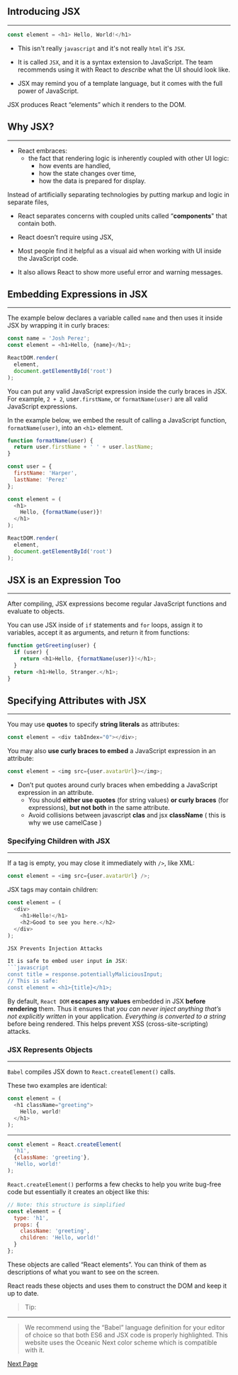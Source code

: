 ## Introducing JSX
----
```javascript
const element = <h1> Hello, World!</h1>
```
* This isn't really `javascript` and it's not really `html` it's `JSX`. 

* It is called `JSX`, and it is a syntax extension to JavaScript. The team recommends using it with React to *describe* what the UI should look like. 
* JSX may remind you of a template language, but it comes with the full power of JavaScript.

JSX produces React “elements” which it renders to the DOM. 

## Why JSX?
---
* React embraces:
  *  the fact that rendering logic is inherently coupled with other UI logic: 
     *  how events are handled, 
     *  how the state changes over time, 
     *  how the data is prepared for display.

Instead of artificially separating technologies by putting markup and logic in separate files, 

* React separates concerns with coupled units called “**components**" that contain both. 

* React doesn’t require using JSX, 
* Most people find it helpful as a visual aid when working with UI inside the JavaScript code. 
* It also allows React to show more useful error and warning messages.

## Embedding Expressions in JSX
----
The example below declares a variable called `name` and then uses it inside JSX by wrapping it in curly braces:

```javascript
const name = 'Josh Perez';
const element = <h1>Hello, {name}</h1>;

ReactDOM.render(
  element,
  document.getElementById('root')
);
```
You can put any valid JavaScript expression inside the curly braces in JSX. 
For example, `2 + 2`, user`.firstName`, or `formatName(user)` are all valid JavaScript expressions.

In the example below, we embed the result of calling a JavaScript function, `formatName(user)`, into an `<h1>` element.

```javascript
function formatName(user) {
  return user.firstName + ' ' + user.lastName;
}

const user = {
  firstName: 'Harper',
  lastName: 'Perez'
};

const element = (
  <h1>
    Hello, {formatName(user)}!
  </h1>
);

ReactDOM.render(
  element,
  document.getElementById('root')
);
```

## JSX is an Expression Too
----
After compiling, JSX expressions become regular JavaScript functions and evaluate to objects.

You can use JSX inside of `if` statements and `for` loops, assign it to variables, accept it as arguments, and return it from functions:
```javascript
function getGreeting(user) {
  if (user) {
    return <h1>Hello, {formatName(user)}!</h1>;
  }
  return <h1>Hello, Stranger.</h1>;
}
```

## Specifying Attributes with JSX
---
You may use **quotes** to specify **string literals** as attributes:
```javascript
const element = <div tabIndex="0"></div>;
```
You may also **use curly braces to embed** a JavaScript expression in an attribute:
```javascript
const element = <img src={user.avatarUrl}></img>;
```

* Don’t put quotes around curly braces when embedding a JavaScript expression in an attribute. 
  * You should **either use quotes** (for string values) **or curly braces** (for expressions), **but not both** in the same attribute.
  * Avoid collisions between javascript **clas** and jsx **className** ( this is why we use camelCase ) 

### Specifying Children with JSX
----
If a tag is empty, you may close it immediately with `/>`, like XML:
```javascript
const element = <img src={user.avatarUrl} />;
```
JSX tags may contain children:
```javascript
const element = (
  <div>
    <h1>Hello!</h1>
    <h2>Good to see you here.</h2>
  </div>
);

JSX Prevents Injection Attacks

It is safe to embed user input in JSX:
```javascript
const title = response.potentiallyMaliciousInput;
// This is safe:
const element = <h1>{title}</h1>;
```
By default, `React DOM` **escapes any values** embedded in JSX **before rendering** them. Thus it ensures that *you can never inject anything that’s not explicitly written* in your application. *Everything is converted to a string* before being rendered. This helps prevent XSS (cross-site-scripting) attacks.

### JSX Represents Objects
----
`Babel` compiles JSX down to `React.createElement()` calls.

These two examples are identical:

```javascript
const element = (
  <h1 className="greeting">
    Hello, world!
  </h1>
);
```
----

```javascript
const element = React.createElement(
  'h1',
  {className: 'greeting'},
  'Hello, world!'
);
```
`React.createElement()` performs a few checks to help you write bug-free code but essentially it creates an object like this:
```javascript
// Note: this structure is simplified
const element = {
  type: 'h1',
  props: {
    className: 'greeting',
    children: 'Hello, world!'
  }
};
```
These objects are called “React elements”. You can think of them as descriptions of what you want to see on the screen. 

React reads these objects and uses them to construct the DOM and keep it up to date.


> Tip:
----
> We recommend using the “Babel” language definition for your editor of choice so that both ES6 and JSX code is properly highlighted. This website uses the Oceanic Next color scheme which is compatible with it.

[Next Page](./RenderingElements.md)